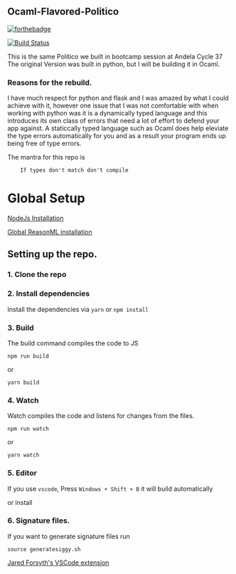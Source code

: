## Ocaml-Flavored-Politico

[![forthebadge](https://forthebadge.com/images/badges/built-by-hipsters.svg)](https://forthebadge.com)

[![Build Status](https://travis-ci.org/Tevinthuku/Ocaml-flavored-politico.svg?branch=develop)](https://travis-ci.org/Tevinthuku/Ocaml-flavored-politico)

This is the same Politico we built in bootcamp session at Andela Cycle 37
The original Version was built in python, but I will be building it in Ocaml.

### Reasons for the rebuild.

I have much respect for python and flask and I was amazed by what I could achieve with it, however
one issue that I was not comfortable with when working with python was it is a dynamically typed language
and this introduces its own class of errors that need a lot of effort to defend your app against.
A staticcally typed language such as Ocaml does help eleviate the type errors automatically for you and as
a result your program ends up being free of type errors.

The mantra for this repo is

```
    If types don't match don't compile
```

# Global Setup

[NodeJs Installation](https://nodejs.org/en/download/)

[Global ReasonML installation](https://reasonml.github.io/docs/en/installation)

## Setting up the repo.

### 1. Clone the repo

### 2. Install dependencies

Install the dependencies via `yarn` or `npm install`

### 3. Build

The build command compiles the code to JS

```
npm run build
```

or

```
yarn build
```

### 4. Watch

Watch compiles the code and listens for changes from the files.

```
npm run watch
```

or

```
yarn watch
```

### 5. Editor

If you use `vscode`, Press `Windows + Shift + B` it will build automatically

or install

### 6. Signature files.

If you want to generate signature files run

```
source generatesiggy.sh
```

[Jared Forsyth's VSCode extension](https://github.com/jaredly/reason-language-server)
